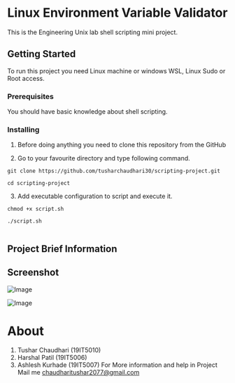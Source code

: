 # Linux Environment Variable Validator

This is the Engineering Unix lab shell scripting mini project.

## Getting Started

To run this project you need Linux machine or windows WSL, Linux Sudo or Root access.

### Prerequisites

You should have basic knowledge about shell scripting.

### Installing

1. Before doing anything you need to clone this repository from the GitHub


2. Go to your favourite directory and type following command.
```
git clone https://github.com/tusharchaudhari30/scripting-project.git

cd scripting-project

```
3. Add executable configuration to script and execute it.
```
chmod +x script.sh

./script.sh


```

## Project Brief Information
  
  
## Screenshot
![Image](https://github.com/tusharchaudhari30/scripting-project/blob/master/Snapshots/wrongpath.png)

![Image](https://github.com/tusharchaudhari30/scripting-project/blob/master/Snapshots/envfine.png)

# About
1. Tushar Chaudhari (19IT5010)
2. Harshal Patil (19IT5006)
3. Ashlesh Kurhade (19IT5007)
 For More information and help in Project Mail me chaudharitushar2077@gmail.com
  
  
